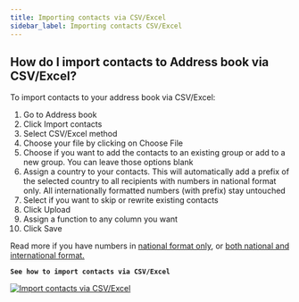 ```yaml
---
title: Importing contacts via CSV/Excel
sidebar_label: Importing contacts CSV/Excel
---
```


## How do I import contacts to Address book via CSV/Excel?
To import contacts to your address book via CSV/Excel:
1.	Go to Address book 
2.	Click Import contacts
3.	Select CSV/Excel method
4.	Choose your file by clicking on Choose File
5.	Choose if you want to add the contacts to an existing group or add to a new group. You can leave those options blank
6.	Assign a country to your contacts. This will automatically add a prefix of the selected country to all recipients with numbers in national format only. All internationally formatted numbers (with prefix) stay untouched
7.	Select if you want to skip or rewrite existing contacts
8.	Click Upload
9.	Assign a function to any column you want
10.	Click Save

Read more if you have numbers in [national format only](assigning-country-to-contacts.md#i-have-my-contact-numbers-in-national-format-only), or [both national and international format.](assigning-country-to-contacts.md#i-have-my-contact-numbers-in-both-national-and-international-formats)

**`See how to import contacts via CSV/Excel`**

[![Import contacts via CSV/Excel](https://img.youtube.com/vi/Ssr9bnwR8Gs/hqdefault.jpg)](https://www.youtube.com/watch?v=Ssr9bnwR8Gs)
